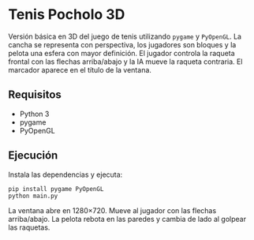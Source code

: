 # Tenis Pocholo 3D

Versión básica en 3D del juego de tenis utilizando `pygame` y `PyOpenGL`. La
cancha se representa con perspectiva, los jugadores son bloques y la pelota una
esfera con mayor definición. El jugador controla la raqueta frontal con las
flechas arriba/abajo y la IA mueve la raqueta contraria. El marcador aparece en
el título de la ventana.

## Requisitos
- Python 3
- pygame
- PyOpenGL

## Ejecución
Instala las dependencias y ejecuta:


```
pip install pygame PyOpenGL
python main.py
```

La ventana abre en 1280×720. Mueve al jugador con las flechas arriba/abajo. La
pelota rebota en las paredes y cambia de lado al golpear las raquetas.
